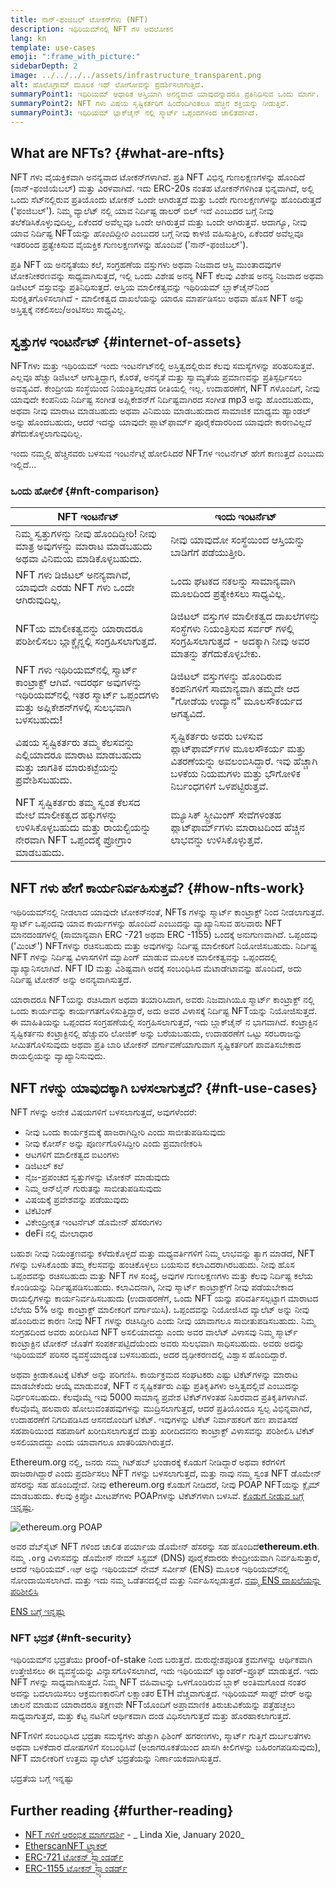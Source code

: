 ```yaml
---
title: ನಾನ್-ಫಂಜಿಬಲ್ ಟೋಕನ್‍ಗಳು (NFT)
description: ಇಥಿರಿಯಮ್‍ನಲ್ಲಿ NFT ಗಳ ಅವಲೋಕನ
lang: kn
template: use-cases
emoji: ":frame_with_picture:"
sidebarDepth: 2
image: ../../../../assets/infrastructure_transparent.png
alt: ಹೊಲೊಗ್ರಾಮ್ ಮೂಲಕ ಇಥ್ ಲೋಗೋವನ್ನು ಪ್ರದರ್ಶಿಸಲಾಗುತ್ತಿದೆ.
summaryPoint1: ಇಥಿರಿಯಮ್ ಆಧಾರಿತ ಆಸ್ತಿಯಾಗಿ ಅನನ್ಯವಾದ ಯಾವುದನ್ನಾದರೂ ಪ್ರತಿನಿಧಿಸುವ ಒಂದು ಮಾರ್ಗ.
summaryPoint2: NFT ಗಳು ವಿಷಯ ಸೃಷ್ಟಿಕರ್ತರಿಗೆ ಹಿಂದೆಂದಿಗಿಂತಲೂ ಹೆಚ್ಚಿನ ಶಕ್ತಿಯನ್ನು ನೀಡುತ್ತಿವೆ.
summaryPoint3: ಇಥಿರಿಯಮ್ ಬ್ಲಾಕ್‍ಚೈನ್ ನಲ್ಲಿ ಸ್ಮಾರ್ಟ್ ಒಪ್ಪಂದಗಳಿಂದ ಚಾಲಿತವಾಗಿದೆ.
---
```


## What are NFTs? {#what-are-nfts}

NFT ಗಳು ವೈಯಕ್ತಿಕವಾಗಿ ಅನನ್ಯವಾದ ಟೋಕನ್‍ಗಳಾಗಿವೆ. ಪ್ರತಿ NFT ವಿಭಿನ್ನ ಗುಣಲಕ್ಷಣಗಳನ್ನು ಹೊಂದಿದೆ (ನಾನ್-ಫಂಜಿಯೆಬಲ್) ಮತ್ತು ವಿರಳವಾಗಿದೆ. ಇದು ERC-20s ನಂತಹ ಟೋಕನ್‍ಗಳಿಗಿಂತ ಭಿನ್ನವಾಗಿದೆ, ಅಲ್ಲಿ ಒಂದು ಸೆಟ್‍ನಲ್ಲಿರುವ ಪ್ರತಿಯೊಂದು ಟೋಕನ್ ಒಂದೇ ಆಗಿರುತ್ತದೆ ಮತ್ತು ಒಂದೇ ಗುಣಲಕ್ಷಣಗಳನ್ನು ಹೊಂದಿರುತ್ತದೆ ('ಫಂಜಿಬಲ್'). ನಿಮ್ಮ ವ್ಯಾಲೆಟ್ ನಲ್ಲಿ ಯಾವ ನಿರ್ದಿಷ್ಟ ಡಾಲರ್ ಬಿಲ್ ಇದೆ ಎಂಬುದರ ಬಗ್ಗೆ ನೀವು ತಲೆಕೆಡಿಸಿಕೊಳ್ಳುವುದಿಲ್ಲ, ಏಕೆಂದರೆ ಅವೆಲ್ಲವೂ ಒಂದೇ ಆಗಿರುತ್ತವೆ ಮತ್ತು ಒಂದೇ ಆಗಿರುತ್ತವೆ. ಆದಾಗ್ಯೂ, ನೀವು ಯಾವ ನಿರ್ದಿಷ್ಟ NFTಯನ್ನು _ಹೊಂದಿದ್ದೀರಿ_ ಎಂಬುದರ ಬಗ್ಗೆ ನೀವು ಕಾಳಜಿ ವಹಿಸುತ್ತೀರಿ, ಏಕೆಂದರೆ ಅವೆಲ್ಲವೂ ಇತರರಿಂದ ಪ್ರತ್ಯೇಕಿಸುವ ವೈಯಕ್ತಿಕ ಗುಣಲಕ್ಷಣಗಳನ್ನು ಹೊಂದಿವೆ ('ನಾನ್-ಫಂಜಿಬಲ್').

ಪ್ರತಿ NFT ಯ ಅನನ್ಯತೆಯು ಕಲೆ, ಸಂಗ್ರಹಣೆಯ ವಸ್ತುಗಳು ಅಥವಾ ನಿಜವಾದ ಆಸ್ತಿ ಮುಂತಾದವುಗಳ ಟೋಕನೀಕರಣವನ್ನು ಸಾಧ್ಯವಾಗಿಸುತ್ತದೆ, ಇಲ್ಲಿ ಒಂದು ವಿಶೇಷ ಅನನ್ಯ NFT ಕೆಲವು ವಿಶೇಷ ಅನನ್ಯ ನಿಜವಾದ ಅಥವಾ ಡಿಜಿಟಲ್ ವಸ್ತುವನ್ನು ಪ್ರತಿನಿಧಿಸುತ್ತದೆ. ಆಸ್ತಿಯ ಮಾಲೀಕತ್ವವನ್ನು ಇಥಿರಿಯಮ್ ಬ್ಲಾಕ್‍ಚೈನ್‍ನಿಂದ ಸುರಕ್ಷಿತಗೊಳಿಸಲಾಗಿದೆ - ಮಾಲೀಕತ್ವದ ದಾಖಲೆಯನ್ನು ಯಾರೂ ಮಾರ್ಪಡಿಸಲು ಅಥವಾ ಹೊಸ NFT ಅನ್ನು ಅಸ್ತಿತ್ವಕ್ಕೆ ನಕಲಿಸಲು/ಅಂಟಿಸಲು ಸಾಧ್ಯವಿಲ್ಲ.

<YouTube id="Xdkkux6OxfM" />

## ಸ್ವತ್ತುಗಳ ಇಂಟರ್ನೆಟ್ {#internet-of-assets}

NFTಗಳು ಮತ್ತು ಇಥಿರಿಯಮ್ ಇಂದು ಇಂಟರ್ನೆಟ್‍ನಲ್ಲಿ ಅಸ್ತಿತ್ವದಲ್ಲಿರುವ ಕೆಲವು ಸಮಸ್ಯೆಗಳನ್ನು ಪರಿಹರಿಸುತ್ತವೆ. ಎಲ್ಲವೂ ಹೆಚ್ಚು ಡಿಜಿಟಲ್ ಆಗುತ್ತಿದ್ದಾಗ, ಕೊರತೆ, ಅನನ್ಯತೆ ಮತ್ತು ಸ್ವಾಮ್ಯತೆಯ ಪ್ರಮಾಣವನ್ನು ಪ್ರತಿಸ್ಪರ್ಧಿಸಲು ಅವಶ್ಯವಿದೆ. ಕೇಂದ್ರೀಯ ಸಂಸ್ಥೆಯಿಂದ ನಿಯಂತ್ರಿಸಲ್ಪಡದ ರೀತಿಯಲ್ಲಿ ಇಲ್ಲ. ಉದಾಹರಣೆಗೆ, NFT ಗಳೊಂದಿಗೆ, ನೀವು ಯಾವುದೇ ಕಂಪನಿಯ ನಿರ್ದಿಷ್ಟ ಸಂಗೀತ ಅಪ್ಲಿಕೇಶನ್‌ಗೆ ನಿರ್ದಿಷ್ಟವಾಗಿರದ ಸಂಗೀತ mp3 ಅನ್ನು ಹೊಂದಬಹುದು, ಅಥವಾ ನೀವು ಮಾರಾಟ ಮಾಡಬಹುದು ಅಥವಾ ವಿನಿಮಯ ಮಾಡಬಹುದಾದ ಸಾಮಾಜಿಕ ಮಾಧ್ಯಮ ಹ್ಯಾಂಡಲ್ ಅನ್ನು ಹೊಂದಬಹುದು, ಆದರೆ ಇದನ್ನು ಯಾವುದೇ ಪ್ಲಾಟ್‌ಫಾರ್ಮ್ ಪೂರೈಕೆದಾರರಿಂದ ಯಾವುದೇ ಕಾರಣವಿಲ್ಲದೆ ತೆಗೆದುಕೊಳ್ಳಲಾಗುವುದಿಲ್ಲ.

ಇಂದು ನಮ್ಮಲ್ಲಿ ಹೆಚ್ಚಿನವರು ಬಳಸುವ ಇಂಟರ್ನೆಟ್ಗೆ ಹೋಲಿಸಿದರೆ NFTಗಳ ಇಂಟರ್ನೆಟ್ ಹೇಗೆ ಕಾಣುತ್ತದೆ ಎಂಬುದು ಇಲ್ಲಿದೆ...

### ಒಂದು ಹೋಲಿಕೆ {#nft-comparison}

| NFT ಇಂಟರ್ನೆಟ್                                                                                                                                        | ಇಂದು ಇಂಟರ್ನೆಟ್                                                                                                                                             |
| ---------------------------------------------------------------------------------------------------------------------------------------------------- | ---------------------------------------------------------------------------------------------------------------------------------------------------------- |
| ನಿಮ್ಮ ಸ್ವತ್ತುಗಳನ್ನು ನೀವು ಹೊಂದಿದ್ದೀರಿ! ನೀವು ಮಾತ್ರ ಅವುಗಳನ್ನು ಮಾರಾಟ ಮಾಡಬಹುದು ಅಥವಾ ವಿನಿಮಯ ಮಾಡಿಕೊಳ್ಳಬಹುದು.                                                | ನೀವು ಯಾವುದೋ ಸಂಸ್ಥೆಯಿಂದ ಆಸ್ತಿಯನ್ನು ಬಾಡಿಗೆಗೆ ಪಡೆಯುತ್ತೀರಿ.                                                                                                    |
| NFT ಗಳು ಡಿಜಿಟಲ್ ಅನನ್ಯವಾಗಿವೆ, ಯಾವುದೇ ಎರಡು NFT ಗಳು ಒಂದೇ ಆಗಿರುವುದಿಲ್ಲ.                                                                                  | ಒಂದು ಘಟಕದ ನಕಲನ್ನು ಸಾಮಾನ್ಯವಾಗಿ ಮೂಲದಿಂದ ಪ್ರತ್ಯೇಕಿಸಲು ಸಾಧ್ಯವಿಲ್ಲ.                                                                                             |
| NFTಯ ಮಾಲೀಕತ್ವವನ್ನು ಯಾರಾದರೂ ಪರಿಶೀಲಿಸಲು ಬ್ಲಾಕ್ಚೈನ್ನಲ್ಲಿ ಸಂಗ್ರಹಿಸಲಾಗುತ್ತದೆ.                                                                             | ಡಿಜಿಟಲ್ ವಸ್ತುಗಳ ಮಾಲೀಕತ್ವದ ದಾಖಲೆಗಳನ್ನು ಸಂಸ್ಥೆಗಳು ನಿಯಂತ್ರಿಸುವ ಸರ್ವರ್ ಗಳಲ್ಲಿ ಸಂಗ್ರಹಿಸಲಾಗುತ್ತದೆ - ಅದಕ್ಕಾಗಿ ನೀವು ಅವರ ಮಾತನ್ನು ತೆಗೆದುಕೊಳ್ಳಬೇಕು.                   |
| NFT ಗಳು ಇಥಿರಿಯಮ್‍ನಲ್ಲಿ ಸ್ಮಾರ್ಟ್ ಕಾಂಟ್ರಾಕ್ಟ್ ಆಗಿವೆ. ಇದರರ್ಥ ಅವುಗಳನ್ನು ಇಥಿರಿಯಮ್‍ನಲ್ಲಿ ಇತರ ಸ್ಮಾರ್ಟ್ ಒಪ್ಪಂದಗಳು ಮತ್ತು ಅಪ್ಲಿಕೇಶನ್‍ಗಳಲ್ಲಿ ಸುಲಭವಾಗಿ ಬಳಸಬಹುದು! | ಡಿಜಿಟಲ್ ವಸ್ತುಗಳನ್ನು ಹೊಂದಿರುವ ಕಂಪನಿಗಳಿಗೆ ಸಾಮಾನ್ಯವಾಗಿ ತಮ್ಮದೇ ಆದ "ಗೋಡೆಯ ಉದ್ಯಾನ" ಮೂಲಸೌಕರ್ಯದ ಅಗತ್ಯವಿದೆ.                                                         |
| ವಿಷಯ ಸೃಷ್ಟಿಕರ್ತರು ತಮ್ಮ ಕೆಲಸವನ್ನು ಎಲ್ಲಿಯಾದರೂ ಮಾರಾಟ ಮಾಡಬಹುದು ಮತ್ತು ಜಾಗತಿಕ ಮಾರುಕಟ್ಟೆಯನ್ನು ಪ್ರವೇಶಿಸಬಹುದು.                                                | ಸೃಷ್ಟಿಕರ್ತರು ಅವರು ಬಳಸುವ ಪ್ಲಾಟ್‍ಫಾರ್ಮ್‍ಗಳ ಮೂಲಸೌಕರ್ಯ ಮತ್ತು ವಿತರಣೆಯನ್ನು ಅವಲಂಬಿಸಿದ್ದಾರೆ. ಇವು ಹೆಚ್ಚಾಗಿ ಬಳಕೆಯ ನಿಯಮಗಳು ಮತ್ತು ಭೌಗೋಳಿಕ ನಿರ್ಬಂಧಗಳಿಗೆ ಒಳಪಟ್ಟಿರುತ್ತವೆ. |
| NFT ಸೃಷ್ಟಿಕರ್ತರು ತಮ್ಮ ಸ್ವಂತ ಕೆಲಸದ ಮೇಲೆ ಮಾಲೀಕತ್ವದ ಹಕ್ಕುಗಳನ್ನು ಉಳಿಸಿಕೊಳ್ಳಬಹುದು ಮತ್ತು ರಾಯಲ್ಟಿಯನ್ನು ನೇರವಾಗಿ NFT ಒಪ್ಪಂದಕ್ಕೆ ಪ್ರೋಗ್ರಾಂ ಮಾಡಬಹುದು.           | ಮ್ಯೂಸಿಕ್ ಸ್ಟ್ರೀಮಿಂಗ್ ಸೇವೆಗಳಂತಹ ಪ್ಲಾಟ್‍ಫಾರ್ಮ್‍ಗಳು ಮಾರಾಟದಿಂದ ಹೆಚ್ಚಿನ ಲಾಭವನ್ನು ಉಳಿಸಿಕೊಳ್ಳುತ್ತವೆ.                                                              |

## NFT ಗಳು ಹೇಗೆ ಕಾರ್ಯನಿರ್ವಹಿಸುತ್ತವೆ? {#how-nfts-work}

ಇಥಿರಿಯಮ್‍ನಲ್ಲಿ ನೀಡಲಾದ ಯಾವುದೇ ಟೋಕನ್‍ನಂತೆ, NFTs ಗಳನ್ನು ಸ್ಮಾರ್ಟ್ ಕಾಂಟ್ರಾಕ್ಟ್ ನಿಂದ ನೀಡಲಾಗುತ್ತದೆ. ಸ್ಮಾರ್ಟ್ ಒಪ್ಪಂದವು ಯಾವ ಕಾರ್ಯಗಳನ್ನು ಹೊಂದಿದೆ ಎಂಬುದನ್ನು ವ್ಯಾಖ್ಯಾನಿಸುವ ಹಲವಾರು NFT ಮಾನದಂಡಗಳಲ್ಲಿ (ಸಾಮಾನ್ಯವಾಗಿ ERC -721 ಅಥವಾ ERC -1155) ಒಂದಕ್ಕೆ ಅನುಗುಣವಾಗಿದೆ. ಒಪ್ಪಂದವು ('ಮಿಂಟ್') NFTಗಳನ್ನು ರಚಿಸಬಹುದು ಮತ್ತು ಅವುಗಳನ್ನು ನಿರ್ದಿಷ್ಟ ಮಾಲೀಕರಿಗೆ ನಿಯೋಜಿಸಬಹುದು. ನಿರ್ದಿಷ್ಟ NFT ಗಳನ್ನು ನಿರ್ದಿಷ್ಟ ವಿಳಾಸಗಳಿಗೆ ಮ್ಯಾಪಿಂಗ್ ಮಾಡುವ ಮೂಲಕ ಮಾಲೀಕತ್ವವನ್ನು ಒಪ್ಪಂದದಲ್ಲಿ ವ್ಯಾಖ್ಯಾನಿಸಲಾಗಿದೆ. NFT ID ಮತ್ತು ವಿಶಿಷ್ಟವಾಗಿ ಅದಕ್ಕೆ ಸಂಬಂಧಿಸಿದ ಮೆಟಾಡೇಟಾವನ್ನು ಹೊಂದಿದೆ, ಅದು ನಿರ್ದಿಷ್ಟ ಟೋಕನ್ ಅನ್ನು ಅನನ್ಯವಾಗಿಸುತ್ತದೆ.

ಯಾರಾದರೂ NFTಯನ್ನು ರಚಿಸಿದಾಗ ಅಥವಾ ತಯಾರಿಸಿದಾಗ, ಅವರು ನಿಜವಾಗಿಯೂ ಸ್ಮಾರ್ಟ್ ಕಾಂಟ್ರಾಕ್ಟ್ ನಲ್ಲಿ ಒಂದು ಕಾರ್ಯವನ್ನು ಕಾರ್ಯಗತಗೊಳಿಸುತ್ತಿದ್ದಾರೆ, ಅದು ಅವರ ವಿಳಾಸಕ್ಕೆ ನಿರ್ದಿಷ್ಟ NFTಯನ್ನು ನಿಯೋಜಿಸುತ್ತದೆ. ಈ ಮಾಹಿತಿಯನ್ನು ಒಪ್ಪಂದದ ಸಂಗ್ರಹಣೆಯಲ್ಲಿ ಸಂಗ್ರಹಿಸಲಾಗುತ್ತದೆ, ಇದು ಬ್ಲಾಕ್‍ಚೈನ್ ನ ಭಾಗವಾಗಿದೆ. ಕಂಟ್ರಾಕ್ಟಿನ ಸೃಷ್ಟಿಕರ್ತನು ಕಂಟ್ರಾಕ್ಟಿನಲ್ಲಿ ಹೆಚ್ಚುವರಿ ಲೋಜಿಕ್ ಅನ್ನು ಬರೆಯಬಹುದು, ಉದಾಹರಣೆಗೆ ಒಟ್ಟು ಸರಬರಾಜನ್ನು ಸೀಮಿತಗೊಳಿಸುವುದು ಅಥವಾ ಪ್ರತಿ ಬಾರಿ ಟೋಕನ್ ವರ್ಗಾವಣೆಯಾಗುವಾಗ ಸೃಷ್ಟಿಕರ್ತರಿಗೆ ಪಾವತಿಸಬೇಕಾದ ರಾಯಲ್ಟಿಯನ್ನು ವ್ಯಾಖ್ಯಾನಿಸುವುದು.

## NFT ಗಳನ್ನು ಯಾವುದಕ್ಕಾಗಿ ಬಳಸಲಾಗುತ್ತದೆ? {#nft-use-cases}

NFT ಗಳನ್ನು ಅನೇಕ ವಿಷಯಗಳಿಗೆ ಬಳಸಲಾಗುತ್ತದೆ, ಅವುಗಳೆಂದರೆ:

- ನೀವು ಒಂದು ಕಾರ್ಯಕ್ರಮಕ್ಕೆ ಹಾಜರಾಗಿದ್ದೀರಿ ಎಂದು ಸಾಬೀತುಪಡಿಸುವುದು
- ನೀವು ಕೋರ್ಸ್ ಅನ್ನು ಪೂರ್ಣಗೊಳಿಸಿದ್ದೀರಿ ಎಂದು ಪ್ರಮಾಣೀಕರಿಸಿ
- ಆಟಗಳಿಗೆ ಮಾಲೀಕತ್ವದ ಐಟಂಗಳು
- ಡಿಜಿಟಲ್ ಕಲೆ
- ನೈಜ-ಪ್ರಪಂಚದ ಸ್ವತ್ತುಗಳನ್ನು ಟೋಕನ್ ಮಾಡುವುದು
- ನಿಮ್ಮ ಆನ್‍ಲೈನ್ ಗುರುತನ್ನು ಸಾಬೀತುಪಡಿಸುವುದು
- ವಿಷಯಕ್ಕೆ ಪ್ರವೇಶವನ್ನು ಪಡೆಯುವುದು
- ಟಿಕೆಟಿಂಗ್
- ವಿಕೇಂದ್ರೀಕೃತ ಇಂಟರ್ನೆಟ್ ಡೊಮೇನ್ ಹೆಸರುಗಳು
- deFi ನಲ್ಲಿ ಮೇಲಾಧಾರ

ಬಹುಶಃ ನೀವು ನಿಯಂತ್ರಣವನ್ನು ಕಳೆದುಕೊಳ್ಳದೆ ಮತ್ತು ಮಧ್ಯವರ್ತಿಗಳಿಗೆ ನಿಮ್ಮ ಲಾಭವನ್ನು ತ್ಯಾಗ ಮಾಡದೆ, NFT ಗಳನ್ನು ಬಳಸಿಕೊಂಡು ತಮ್ಮ ಕೆಲಸವನ್ನು ಹಂಚಿಕೊಳ್ಳಲು ಬಯಸುವ ಕಲಾವಿದರಾಗಿರಬಹುದು. ನೀವು ಹೊಸ ಒಪ್ಪಂದವನ್ನು ರಚಿಸಬಹುದು ಮತ್ತು NFT ಗಳ ಸಂಖ್ಯೆ, ಅವುಗಳ ಗುಣಲಕ್ಷಣಗಳು ಮತ್ತು ಕೆಲವು ನಿರ್ದಿಷ್ಟ ಕಲೆಯ ಕೊಂಡಿಯನ್ನು ನಿರ್ದಿಷ್ಟಪಡಿಸಬಹುದು. ಕಲಾವಿದನಾಗಿ, ನೀವು ಸ್ಮಾರ್ಟ್ ಕಾಂಟ್ರಾಕ್ಟ್‌ಗೆ ನೀವು ಪಡೆಯಬೇಕಾದ ರಾಯಲ್ಟಿಗಳನ್ನು ಕಾರ್ಯನಿರ್ವಹಿಸಬಹುದು (ಉದಾಹರಣೆಗೆ, ಒಂದು NFT ಯನ್ನು ಪರಿವರ್ತಿಸಲ್ಪಟ್ಟಾಗ ಮಾರಾಟದ ಬೆಲೆಯ 5% ಅನ್ನು ಕಾಂಟ್ರಾಕ್ಟ್ ಮಾಲೀಕರಿಗೆ ವರ್ಗಾಯಿಸಿ). ಒಪ್ಪಂದವನ್ನು ನಿಯೋಜಿಸಿದ ವ್ಯಾಲೆಟ್ ಅನ್ನು ನೀವು ಹೊಂದಿರುವ ಕಾರಣ ನೀವು NFT ಗಳನ್ನು ರಚಿಸಿದ್ದೀರಿ ಎಂದು ನೀವು ಯಾವಾಗಲೂ ಸಾಬೀತುಪಡಿಸಬಹುದು. ನಿಮ್ಮ ಸಂಗ್ರಹದಿಂದ ಅವರು ಖರೀದಿಸಿದ NFT ಅಸಲಿಯಾದದ್ದು ಎಂದು ಅವರ ವಾಲೆಟ್ ವಿಳಾಸವು ನಿಮ್ಮ ಸ್ಮಾರ್ಟ್ ಕಾಂಟ್ರಾಕ್ಟಿನ ಟೋಕನ್‌ ಜೊತೆಗೆ ಸಂಪರ್ಕಪಟ್ಟಿದೆಯೆಂದು ಅವರು ಸುಲಭವಾಗಿ ಸಾಧಿಸಬಹುದು. ಅವರು ಅದನ್ನು ಇಥಿರಿಯಮ್ ಪರಿಸರ ವ್ಯವಸ್ಥೆಯಾದ್ಯಂತ ಬಳಸಬಹುದು, ಅದರ ದೃಢೀಕರಣದಲ್ಲಿ ವಿಶ್ವಾಸ ಹೊಂದಿದ್ದಾರೆ.

ಅಥವಾ ಕ್ರೀಡಾಕೂಟಕ್ಕೆ ಟಿಕೆಟ್ ಅನ್ನು ಪರಿಗಣಿಸಿ. ಕಾರ್ಯಕ್ರಮದ ಸಂಘಟಕರು ಎಷ್ಟು ಟಿಕೆಟ್‌ಗಳನ್ನು ಮಾರಾಟ ಮಾಡಬೇಕೆಂದು ಆಯ್ಕೆ ಮಾಡುವಂತೆ, NFT ನ ಸೃಷ್ಟಿಕರ್ತರು ಎಷ್ಟು ಪ್ರತಿಕೃತಿಗಳು ಅಸ್ತಿತ್ವದಲ್ಲಿವೆ ಎಂಬುದನ್ನು ನಿರ್ಧರಿಸಬಹುದು. ಕೆಲವೊಮ್ಮೆ ಇವು 5000 ಸಾಮಾನ್ಯ ಪ್ರವೇಶ ಟಿಕೆಟ್‌ಗಳಂತಹ ನಿಖರವಾದ ಪ್ರತಿಕೃತಿಗಳಾಗಿವೆ. ಕೆಲವೊಮ್ಮೆ ಹಲವಾರು ಹೋಲುವಂತಹವುಗಳನ್ನು ಮುದ್ರಿಸಲಾಗುತ್ತದೆ, ಆದರೆ ಪ್ರತಿಯೊಂದೂ ಸ್ವಲ್ಪ ವಿಭಿನ್ನವಾಗಿದೆ, ಉದಾಹರಣೆಗೆ ನಿಗದಿಪಡಿಸಿದ ಆಸನದೊಂದಿಗೆ ಟಿಕೆಟ್. ಇವುಗಳನ್ನು ಟಿಕೆಟ್ ನಿರ್ವಾಹಕರಿಗೆ ಹಣ ಪಾವತಿಸದೆ ಸಹಪಾಠಿಯಿಂದ ಸಹಪಾಠಿಗೆ ಖರೀದಿಸಲಾಗುತ್ತದೆ ಮತ್ತು ಖರೀದಿದವನು ಕಾಂಟ್ರಾಕ್ಟ್ ವಿಳಾಸವನ್ನು ಪರಿಶೀಲಿಸಿ ಟಿಕೆಟ್ ಅಸಲಿಯಾದದ್ದು ಎಂದು ಯಾವಾಗಲೂ ಖಾತರಿಯಾಗಿರುತ್ತದೆ.

Ethereum.org ನಲ್ಲಿ, ಜನರು ನಮ್ಮ ಗಿಟ್‍ಹಬ್ ಭಂಡಾರಕ್ಕೆ ಕೊಡುಗೆ ನೀಡಿದ್ದಾರೆ ಅಥವಾ ಕರೆಗಳಿಗೆ ಹಾಜರಾಗಿದ್ದಾರೆ ಎಂದು ಪ್ರದರ್ಶಿಸಲು NFT ಗಳನ್ನು ಬಳಸಲಾಗುತ್ತದೆ, ಮತ್ತು ನಾವು ನಮ್ಮ ಸ್ವಂತ NFT ಡೊಮೇನ್ ಹೆಸರನ್ನು ಸಹ ಹೊಂದಿದ್ದೇವೆ. ನೀವು ethereum.org ಕೊಡುಗೆ ನೀಡಿದರೆ, ನೀವು POAP NFTಯನ್ನು ಕ್ಲೈಮ್ ಮಾಡಬಹುದು. ಕೆಲವು ಕ್ರಿಪ್ಟೋ ಮೀಟಪ್‍ಗಳು POAPಗಳನ್ನು ಟಿಕೆಟ್‍ಗಳಾಗಿ ಬಳಸಿವೆ. [ಕೊಡುಗೆ ನೀಡುವ ಬಗ್ಗೆ ಇನ್ನಷ್ಟು](/contributing/#poap).

![ethereum.org POAP](./poap.png)

ಅವರ ವೆಬ್‍ಸೈಟ್ NFT ಗಳಿಂದ ಚಾಲಿತ ಪರ್ಯಾಯ ಡೊಮೇನ್ ಹೆಸರನ್ನು ಸಹ ಹೊಂದಿದೆ**ethereum.eth**. ನಮ್ಮ `.org` ವಿಳಾಸವನ್ನು ಡೊಮೇನ್ ನೇಮ್ ಸಿಸ್ಟಮ್ (DNS) ಪೂರೈಕೆದಾರರು ಕೇಂದ್ರೀಯವಾಗಿ ನಿರ್ವಹಿಸುತ್ತಾರೆ, ಆದರೆ ಇಥಿರಿಯಮ್`.ಇಥ್` ಅನ್ನು ಇಥಿರಿಯಮ್ ನೇಮ್ ಸರ್ವೀಸ್ (ENS) ಮೂಲಕ ಇಥಿರಿಯಮ್‍ನಲ್ಲಿ ನೋಂದಾಯಿಸಲಾಗಿದೆ. ಮತ್ತು ಇದು ನಮ್ಮ ಒಡೆತನದಲ್ಲಿದೆ ಮತ್ತು ನಿರ್ವಹಿಸಲ್ಪಡುತ್ತದೆ. [ನಮ್ಮ ENS ದಾಖಲೆಯನ್ನು ಪರಿಶೀಲಿಸಿ](https://app.ens.domains/name/ethereum.eth)

[ENS ಬಗ್ಗೆ ಇನ್ನಷ್ಟು](https://app.ens.domains)

<Divider />

### NFT ಭದ್ರತೆ {#nft-security}

ಇಥಿರಿಯಮ್‍ನ ಭದ್ರತೆಯು proof-of-stake ನಿಂದ ಬರುತ್ತದೆ. ದುರುದ್ದೇಶಪೂರಿತ ಕ್ರಮಗಳನ್ನು ಆರ್ಥಿಕವಾಗಿ ಉತ್ತೇಜಿಸಲು ಈ ವ್ಯವಸ್ಥೆಯನ್ನು ವಿನ್ಯಾಸಗೊಳಿಸಲಾಗಿದೆ, ಇದು ಇಥಿರಿಯಮ್ ಟ್ಯಾಂಪರ್-ಪ್ರೂಫ್ ಮಾಡುತ್ತದೆ. ಇದು NFT ಗಳನ್ನು ಸಾಧ್ಯವಾಗಿಸುತ್ತದೆ. ನಿಮ್ಮ NFT ವಹಿವಾಟನ್ನು ಒಳಗೊಂಡಿರುವ ಬ್ಲಾಕ್ ಅಂತಿಮಗೊಂಡ ನಂತರ ಅದನ್ನು ಬದಲಾಯಿಸಲು ಆಕ್ರಮಣಕಾರನಿಗೆ ಲಕ್ಷಾಂತರ ETH ವೆಚ್ಚವಾಗುತ್ತದೆ. ಇಥಿರಿಯಮ್ ಸಾಫ್ಟ್ ವೇರ್ ಅನ್ನು ಚಾಲನೆ ಮಾಡುವ ಯಾರಾದರೂ ತಕ್ಷಣವೇ NFTಯೊಂದಿಗೆ ಅಪ್ರಾಮಾಣಿಕ ತಿರುಚುವಿಕೆಯನ್ನು ಪತ್ತೆಹಚ್ಚಲು ಸಾಧ್ಯವಾಗುತ್ತದೆ, ಮತ್ತು ಕೆಟ್ಟ ನಟನಿಗೆ ಆರ್ಥಿಕವಾಗಿ ದಂಡ ವಿಧಿಸಲಾಗುತ್ತದೆ ಮತ್ತು ಹೊರಹಾಕಲಾಗುತ್ತದೆ.

NFTಗಳಿಗೆ ಸಂಬಂಧಿಸಿದ ಭದ್ರತಾ ಸಮಸ್ಯೆಗಳು ಹೆಚ್ಚಾಗಿ ಫಿಶಿಂಗ್ ಹಗರಣಗಳು, ಸ್ಮಾರ್ಟ್ ಗುತ್ತಿಗೆ ದುರ್ಬಲತೆಗಳು ಅಥವಾ ಬಳಕೆದಾರ ದೋಷಗಳಿಗೆ ಸಂಬಂಧಿಸಿವೆ (ಅಜಾಗರೂಕತೆಯಿಂದ ಖಾಸಗಿ ಕೀಲಿಗಳನ್ನು ಬಹಿರಂಗಪಡಿಸುವುದು), NFT ಮಾಲೀಕರಿಗೆ ಉತ್ತಮ ವ್ಯಾಲೆಟ್ ಭದ್ರತೆಯನ್ನು ನಿರ್ಣಾಯಕವಾಗಿಸುತ್ತದೆ.

<ButtonLink to="/security/">
  ಭದ್ರತೆಯ ಬಗ್ಗೆ ಇನ್ನಷ್ಟು
</ButtonLink>

## Further reading {#further-reading}

- [NFT ಗಳಿಗೆ ಆರಂಭಿಕ ಮಾರ್ಗದರ್ಶಿ](https://linda.mirror.xyz/df649d61efb92c910464a4e74ae213c4cab150b9cbcc4b7fb6090fc77881a95d) - _ Linda Xie, January 2020_
- [EtherscanNFT ಟ್ರ್ಯಾಕರ್](https://etherscan.io/nft-top-contracts)
- [ERC-721 ಟೋಕನ್ ಸ್ಟ್ಯಾಂಡರ್ಡ್](/developers/docs/standards/tokens/erc-721/)
- [ERC-1155 ಟೋಕನ್ ಸ್ಟ್ಯಾಂಡರ್ಡ್](/developers/docs/standards/tokens/erc-1155/)

<Divider />

<QuizWidget quizKey="nfts" />
